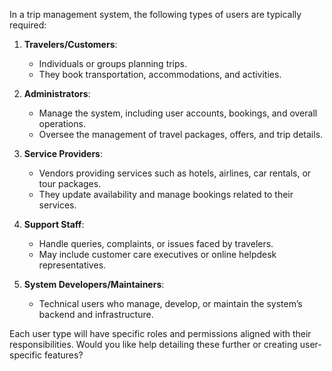 In a trip management system, the following types of users are typically required:

1. **Travelers/Customers**:
   - Individuals or groups planning trips.
   - They book transportation, accommodations, and activities.

2. **Administrators**:
   - Manage the system, including user accounts, bookings, and overall operations.
   - Oversee the management of travel packages, offers, and trip details.

3. **Service Providers**:
   - Vendors providing services such as hotels, airlines, car rentals, or tour packages.
   - They update availability and manage bookings related to their services.

4. **Support Staff**:
   - Handle queries, complaints, or issues faced by travelers.
   - May include customer care executives or online helpdesk representatives.

5. **System Developers/Maintainers**:
   - Technical users who manage, develop, or maintain the system’s backend and infrastructure.

Each user type will have specific roles and permissions aligned with their responsibilities. Would you like help detailing these further or creating user-specific features?